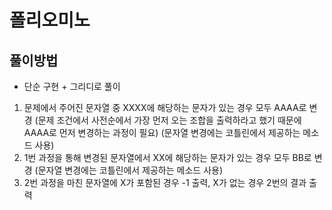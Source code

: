 # 폴리오미노
## 풀이방법
- 단순 구현 + 그리디로 풀이
1. 문제에서 주어진 문자열 중 XXXX에 해당하는 문자가 있는 경우 모두 AAAA로 변경
   (문제 조건에서 사전순에서 가장 먼저 오는 조합을 출력하라고 했기 때문에 AAAA로 먼저 변경하는 과정이 필요)
   (문자열 변경에는 코틀린에서 제공하는 메소드 사용)
2. 1번 과정을 통해 변경된 문자열에서 XX에 해당하는 문자가 있는 경우 모두 BB로 변경
   (문자열 변경에는 코틀린에서 제공하는 메소드 사용)
3. 2번 과정을 마친 문자열에 X가 포함된 경우 -1 출력, X가 없는 경우 2번의 결과 출력
